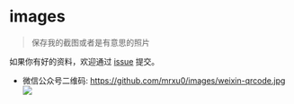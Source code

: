 # images
> 保存我的截图或者是有意思的照片

如果你有好的资料，欢迎通过 [issue](https://github.com/mrxu0/images/issues) 提交。

- 微信公众号二维码: https://github.com/mrxu0/images/weixin-qrcode.jpg
![](https://github.com/mrxu0/images/weixin-qrcode.jpg)